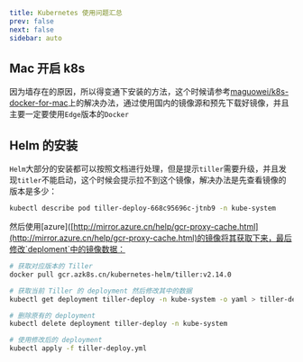 ```yaml
title: Kubernetes 使用问题汇总
prev: false
next: false
sidebar: auto
```

## Mac 开启 k8s

因为墙存在的原因，所以得变通下安装的方法，这个时候请参考[maguowei/k8s-docker-for-mac](https://github.com/maguowei/k8s-docker-for-mac)上的解决办法，通过使用国内的镜像源和预先下载好镜像，并且主要一定要使用`Edge`版本的`Docker`

## Helm 的安装

`Helm`大部分的安装都可以按照文档进行处理，但是提示`tiller`需要升级，并且发现`titler`不能启动，这个时候会提示拉不到这个镜像，解决办法是先查看镜像的版本是多少：

```bash
kubectl describe pod tiller-deploy-668c95696c-jtnb9 -n kube-system
```

然后使用[azure]([http://mirror.azure.cn/help/gcr-proxy-cache.html](http://mirror.azure.cn/help/gcr-proxy-cache.html)的镜像将其获取下来，最后修改`deploment`中的镜像数据：

```bash
# 获取对应版本的 Tiller
docker pull gcr.azk8s.cn/kubernetes-helm/tiller:v2.14.0

# 获取当前 Tiller 的 deployment 然后修改其中的数据
kubectl get deployment tiller-deploy -n kube-system -o yaml > tiller-deploy.yml

# 删除原有的 deployment
kubectl delete deployment tiller-deploy -n kube-system

# 使用修改后的 deployment
kubectl apply -f tiller-deploy.yml
```
